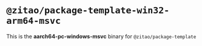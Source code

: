 # `@zitao/package-template-win32-arm64-msvc`

This is the **aarch64-pc-windows-msvc** binary for `@zitao/package-template`

